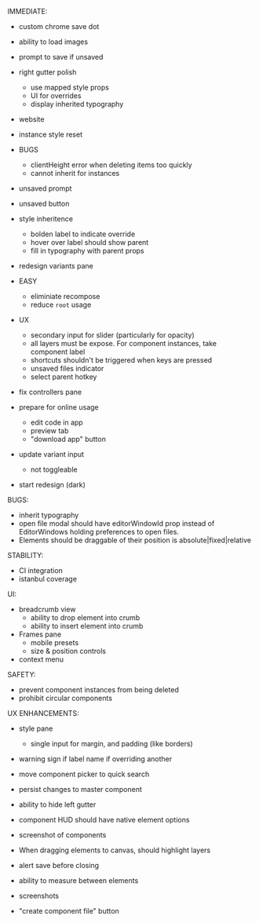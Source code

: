 IMMEDIATE:

- custom chrome
  save dot
- ability to load images
- prompt to save if unsaved
- right gutter polish 
  - use mapped style props
  - UI for overrides
  - display inherited typography

- website

* instance style reset

* BUGS

  - clientHeight error when deleting items too quickly
  - cannot inherit for instances

* unsaved prompt
* unsaved button

- style inheritence

  - bolden label to indicate override
  - hover over label should show parent
  - fill in typography with parent props

- redesign variants pane

- EASY

  - eliminiate recompose
  - reduce `root` usage

- UX

  - secondary input for slider (particularly for opacity)
  - all layers must be expose. For component instances, take component label
  - shortcuts shouldn't be triggered when keys are pressed
  - unsaved files indicator
  - select parent hotkey

- fix controllers pane

- prepare for online usage

  - edit code in app
  - preview tab
  - "download app" button

- update variant input
  - not toggleable

* start redesign (dark)

BUGS:

- inherit typography
- open file modal should have editorWindowId prop instead of EditorWindows holding preferences to open files.
- Elements should be draggable of their position is absolute|fixed|relative

STABILITY:

- CI integration
- istanbul coverage

UI:

- breadcrumb view
  - ability to drop element into crumb
  - ability to insert element into crumb
- Frames pane
  - mobile presets
  - size & position controls
- context menu

SAFETY:

- prevent component instances from being deleted
- prohibit circular components

UX ENHANCEMENTS:

- style pane

  - single input for margin, and padding (like borders)

- warning sign if label name if overriding another
- move component picker to quick search
- persist changes to master component
- ability to hide left gutter
- component HUD should have native element options
- screenshot of components
- When dragging elements to canvas, should highlight layers
- alert save before closing
- ability to measure between elements
- screenshots
- "create component file" button
